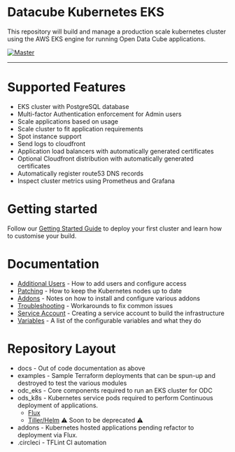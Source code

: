 # Datacube Kubernetes EKS

This repository will build and manage a production scale kubernetes cluster using the AWS EKS engine
for running Open Data Cube applications. 

[![Master](https://circleci.com/gh/opendatacube/datacube-k8s-eks/tree/master.svg?style=shield)](https://circleci.com/gh/opendatacube/datacube-k8s-eks/tree/master)

---

# Supported Features

* EKS cluster with PostgreSQL database
* Multi-factor Authentication enforcement for Admin users
* Scale applications based on usage
* Scale cluster to fit application requirements
* Spot instance support
* Send logs to cloudfront
* Application load balancers with automatically generated certificates
* Optional Cloudfront distribution with automatically generated certificates
* Automatically register route53 DNS records
* Inspect cluster metrics using Prometheus and Grafana

# Getting started

Follow our [Getting Started Guide](docs/getting_started.md) to deploy your first cluster and learn how to customise your build.

# Documentation

* [Additional Users](docs/additional_users.md) - How to add users and configure access
* [Patching](docs/patching_upgrading.md) - How to keep the Kubernetes nodes up to date
* [Addons](docs/addons.md) - Notes on how to install and configure various addons
* [Troubleshooting](docs/troubleshooting.md) - Workarounds to fix common issues
* [Service Account](docs/service_account.md) - Creating a service account to build the infrastructure
* [Variables](docs/variables.md) - A list of the configurable variables and what they do

# Repository Layout

* docs - Out of code documentation as above
* examples - Sample Terraform deployments that can be spun-up and destroyed to test the various modules
* odc_eks - Core components required to run an EKS cluster for ODC
* ods_k8s - Kubernetes service pods required to perform Continuous deployment of applications.
  * [Flux](https://www.weave.works/oss/flux/)
  * [Tiller/Helm](https://helm.sh/)
:warning: Soon to be deprecated :warning:
* addons - Kubernetes hosted applications pending refactor to deployment via Flux.
* .circleci - TFLint CI automation
